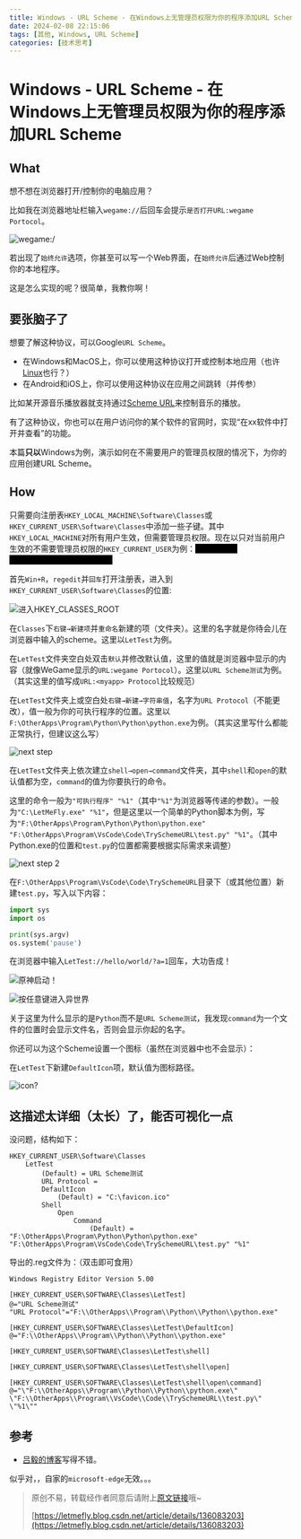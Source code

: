 ```yaml
---
title: Windows - URL Scheme - 在Windows上无管理员权限为你的程序添加URL Scheme
date: 2024-02-08 22:15:06
tags: [其他, Windows, URL Scheme]
categories: [技术思考]
---
```


# Windows - URL Scheme - 在Windows上无管理员权限为你的程序添加URL Scheme

## What

想不想在浏览器打开/控制你的电脑应用？

比如我在浏览器地址栏输入```wegame://```后回车会提示```是否打开URL:wegame Portocol```。

![wegame:/](https://cors.letmefly.xyz/https://i-blog.csdnimg.cn/blog_migrate/b0189f1d64fe75ded0f955a2473a6c40.png)

若出现了```始终允许```选项，你甚至可以写一个Web界面，在```始终允许```后通过Web控制你的本地程序。

这是怎么实现的呢？<span title="覆雪之下喜欢说的一句话">很简单，我教你啊！</span>

## 要张脑子了

想要了解这种协议，可以Google```URL Scheme```。

+ 在Windows和MacOS上，你可以使用这种协议打开或控制本地应用（也许[Linux](https://github.com/youssef-attai/linux-custom-url-scheme)也行？）
+ 在Android和iOS上，你可以使用这种协议在应用之间跳转（并传参）

比如<span title="LX Music">某开源音乐播放器</span>就支持通过[Scheme URL](https://lxmusic.toside.cn/desktop/scheme-url)来控制音乐的播放。

有了这种协议，你也可以在用户访问你的某个软件的官网时，实现“在xx软件中打开并查看”的功能。

本篇<b title="主要是安卓苹果我暂时不会">只以</b>Windows为例，演示如何在不需要用户的管理员权限的情况下，为你的应用创建URL Scheme。

## How

只需要向注册表```HKEY_LOCAL_MACHINE\Software\Classes```或```HKEY_CURRENT_USER\Software\Classes```中添加一些子键。其中```HKEY_LOCAL_MACHINE```对所有用户生效，但需要管理员权限。现在以只对当前用户生效的不需要管理员权限的```HKEY_CURRENT_USER```为例：<span title="这两个位置叫“HKEY_CLASSES_ROOT”" style="color: black; background-color: black">(这两个位置叫“HKEY_CLASSES_ROOT”)</span>

首先```Win+R```，```regedit```并```回车```打开注册表，进入到```HKEY_CURRENT_USER\Software\Classes```的位置:

![进入HKEY_CLASSES_ROOT](https://cors.letmefly.xyz/https://i-blog.csdnimg.cn/blog_migrate/24ec011191d7ab68954f3b133ee6de52.png)

在```Classes```下```右键→新建项```并```重命名```新建的项（文件夹）。这里的名字就是你待会儿在浏览器中输入的scheme。这里以```LetTest```为例。

在```LetTest```文件夹空白处双击```默认```并修改默认值，这里的值就是浏览器中显示的内容（就像WeGame显示的```URL:wegame Portocol```）。这里以```URL Scheme测试```为例。（其实这里的值写成```URL:<myapp> Protocol```比较规范）

在```LetTest```文件夹上或空白处```右键→新建→字符串值```，名字为```URL Protocol```（不能更改），值一般为你的可执行程序的位置。这里以```F:\OtherApps\Program\Python\Python\python.exe```为例。（其实这里写什么都能正常执行，但建议这么写）

![next step](https://cors.letmefly.xyz/https://i-blog.csdnimg.cn/blog_migrate/b7fa1b6d7ebddbd1d41e418bd2240306.png)

在```LetTest```文件夹上依次建立```shell→open→command```文件夹，其中```shell```和```open```的默认值都为空，```command```的值为你要执行的命令。

这里的命令一般为```"可执行程序" "%1"```（其中```"%1"```为浏览器等传递的参数）。一般为```"C:\LetMeFly.exe" "%1"```，但是这里以一个简单的Python脚本为例，写为```"F:\OtherApps\Program\Python\Python\python.exe" "F:\OtherApps\Program\VsCode\Code\TrySchemeURL\test.py" "%1"```。（其中Python.exe的位置和```test.py```的位置都需要根据实际需求来调整）

![next step 2](https://cors.letmefly.xyz/https://i-blog.csdnimg.cn/blog_migrate/774ea2172aa37ab4b34e5ecfbb925ac2.png)

在```F:\OtherApps\Program\VsCode\Code\TrySchemeURL```目录下（或其他位置）新建```test.py```，写入以下内容：

```python
import sys
import os

print(sys.argv)
os.system('pause')
```

在浏览器中输入```LetTest://hello/world/?a=1```回车，大功告成！

![原神启动！](https://cors.letmefly.xyz/https://i-blog.csdnimg.cn/blog_migrate/c40c43e466fabe2756a8820082da496b.png)

![按任意键进入异世界](https://cors.letmefly.xyz/https://i-blog.csdnimg.cn/blog_migrate/97ada65d40aef067d2fba406513cff5b.png)

关于这里为什么显示的是```Python```而不是```URL Scheme测试```，我发现```command```为一个文件的位置时会显示文件名，否则会显示你起的名字。

你还可以为这个Scheme设置一个图标（虽然在浏览器中也不会显示）：

在```LetTest```下新建```DefaultIcon```项，默认值为图标路径。

![icon?](https://cors.letmefly.xyz/https://i-blog.csdnimg.cn/blog_migrate/ea8041ee6f34bd7cfe9725bb4fa0dc1b.png)

## 这描述太详细（太长）了，能否可视化一点

没问题，结构如下：

```
HKEY_CURRENT_USER\Software\Classes
    LetTest
        (Default) = URL Scheme测试
        URL Protocol = 
        DefaultIcon
            (Default) = "C:\favicon.ico"
        Shell
            Open
                Command
                    (Default) = "F:\OtherApps\Program\Python\Python\python.exe" "F:\OtherApps\Program\VsCode\Code\TrySchemeURL\test.py" "%1"
```

导出的.reg文件为：（双击即可食用）

```regedit
Windows Registry Editor Version 5.00

[HKEY_CURRENT_USER\SOFTWARE\Classes\LetTest]
@="URL Scheme测试"
"URL Protocol"="F:\\OtherApps\\Program\\Python\\Python\\python.exe"

[HKEY_CURRENT_USER\SOFTWARE\Classes\LetTest\DefaultIcon]
@="F:\\OtherApps\\Program\\Python\\Python\\python.exe"

[HKEY_CURRENT_USER\SOFTWARE\Classes\LetTest\shell]

[HKEY_CURRENT_USER\SOFTWARE\Classes\LetTest\shell\open]

[HKEY_CURRENT_USER\SOFTWARE\Classes\LetTest\shell\open\command]
@="\"F:\\OtherApps\\Program\\Python\\Python\\python.exe\" \"F:\\OtherApps\\Program\\VsCode\\Code\\TrySchemeURL\\test.py\" \"%1\""
```

## 参考

+ [吕毅的博客](https://blog.walterlv.com/post/windows-uri-scheme-association.htm)写得不错。

似乎对，，自家的`microsoft-edge`无效。。。

> 原创不易，转载经作者同意后请附上[原文链接](https://blog.letmefly.xyz/2024/02/08/Other-Windows-URLScheme-Define1URLSchemeForYourApplicationWithoutUACOnWindows/)哦~
>
> [https://letmefly.blog.csdn.net/article/details/136083203](https://letmefly.blog.csdn.net/article/details/136083203)

